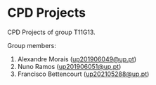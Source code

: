 # CPD Projects

CPD Projects of group T11G13.

Group members:

1. Alexandre Morais (up201906049@up.pt)
2. Nuno Ramos (up201906051@up.pt)
3. Francisco Bettencourt (up202105288@up.pt)

